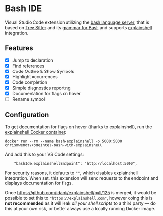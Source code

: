# Bash IDE

Visual Studio Code extension utilizing the [bash language server](bash-lsp), that is based on [Tree Sitter][tree-sitter] and its [grammar for Bash][tree-sitter-bash] and supports [explainshell][explainshell] integration.

## Features

- [x] Jump to declaration
- [x] Find references
- [x] Code Outline & Show Symbols
- [x] Highlight occurrences
- [x] Code completion
- [x] Simple diagnostics reporting
- [x] Documentation for flags on hover
- [ ] Rename symbol

## Configuration

To get documentation for flags on hover (thanks to explainshell), run the [explainshell Docker container][codeintel-bash-with-explainshell]:

```
docker run --rm --name bash-explainshell -p 5000:5000 chrismwendt/codeintel-bash-with-explainshell
```

And add this to your VS Code settings:

```
    "bashIde.explainshellEndpoint": "http://localhost:5000",
```

For security reasons, it defaults to `""`, which disables explainshell integration. When set, this extension will send requests to the endpoint and displays documentation for flags.

Once https://github.com/idank/explainshell/pull/125 is merged, it would be possible to set this to `"https://explainshell.com"`, however doing this is **not recommended** as it will leak *all your shell scripts* to a third party — do this at your own risk, or better always use a locally running Docker image.

[bash-lsp]: https://github.com/mads-hartmann/bash-language-server/tree/master/server
[tree-sitter]: https://github.com/tree-sitter/tree-sitter
[tree-sitter-bash]: https://github.com/tree-sitter/tree-sitter-bash
[explainshell]: https://explainshell.com/
[codeintel-bash-with-explainshell]: https://hub.docker.com/r/chrismwendt/codeintel-bash-with-explainshell/
